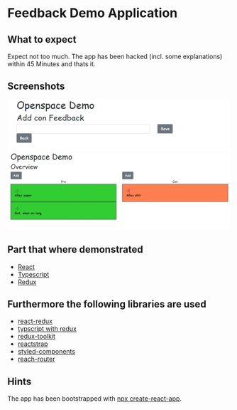 # Feedback Demo Application

## What to expect

Expect not too much. The app has been hacked (incl. some explanations) within 45 Minutes and thats it.

## Screenshots

![Screen1](docs/screen2.jpg)
![Screen2](docs/screen1.jpg)

## Part that where demonstrated

- [React](https://reactjs.org/)
- [Typescript](https://www.typescriptlang.org/)
- [Redux](https://redux.js.org/)

## Furthermore the following libraries are used

- [react-redux](https://redux.js.org/)
- [typscript with redux](https://redux.js.org/recipes/usage-with-typescript)
- [redux-toolkit](https://redux-toolkit.js.org/)
- [reactstrap](https://reactstrap.github.io/)
- [styled-components](https://styled-components.com/)
- [reach-router](https://reach.tech/router/)

## Hints

The app has been bootstrapped with [npx create-react-app](docs/README_CRA.md).

